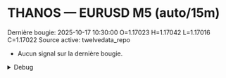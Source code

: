 # THANOS — EURUSD M5 (auto/15m)
Dernière bougie: 2025-10-17 10:30:00  O=1.17023  H=1.17042  L=1.17016  C=1.17022
Source active: twelvedata_repo

- Aucun signal sur la dernière bougie.

<details><summary>Debug</summary>

- TD_API_KEY manquant.

</details>